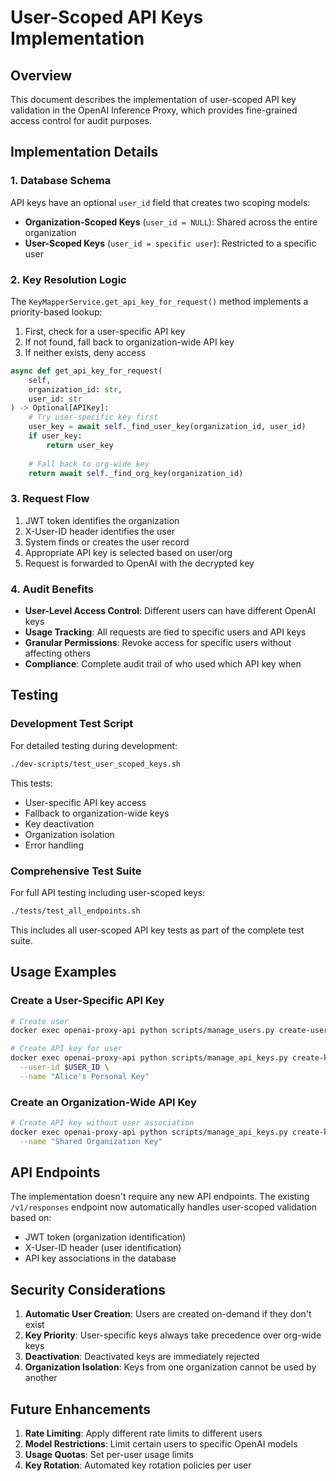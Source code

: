 # User-Scoped API Keys Implementation

## Overview

This document describes the implementation of user-scoped API key validation in the OpenAI Inference Proxy, which provides fine-grained access control for audit purposes.

## Implementation Details

### 1. Database Schema

API keys have an optional `user_id` field that creates two scoping models:

- **Organization-Scoped Keys** (`user_id = NULL`): Shared across the entire organization
- **User-Scoped Keys** (`user_id = specific user`): Restricted to a specific user

### 2. Key Resolution Logic

The `KeyMapperService.get_api_key_for_request()` method implements a priority-based lookup:

1. First, check for a user-specific API key
2. If not found, fall back to organization-wide API key
3. If neither exists, deny access

```python
async def get_api_key_for_request(
    self, 
    organization_id: str, 
    user_id: str
) -> Optional[APIKey]:
    # Try user-specific key first
    user_key = await self._find_user_key(organization_id, user_id)
    if user_key:
        return user_key
    
    # Fall back to org-wide key
    return await self._find_org_key(organization_id)
```

### 3. Request Flow

1. JWT token identifies the organization
2. X-User-ID header identifies the user
3. System finds or creates the user record
4. Appropriate API key is selected based on user/org
5. Request is forwarded to OpenAI with the decrypted key

### 4. Audit Benefits

- **User-Level Access Control**: Different users can have different OpenAI keys
- **Usage Tracking**: All requests are tied to specific users and API keys
- **Granular Permissions**: Revoke access for specific users without affecting others
- **Compliance**: Complete audit trail of who used which API key when

## Testing

### Development Test Script
For detailed testing during development:

```bash
./dev-scripts/test_user_scoped_keys.sh
```

This tests:
- User-specific API key access
- Fallback to organization-wide keys
- Key deactivation
- Organization isolation
- Error handling

### Comprehensive Test Suite
For full API testing including user-scoped keys:

```bash
./tests/test_all_endpoints.sh
```

This includes all user-scoped API key tests as part of the complete test suite.

## Usage Examples

### Create a User-Specific API Key

```bash
# Create user
docker exec openai-proxy-api python scripts/manage_users.py create-user $ORG_ID "alice"

# Create API key for user
docker exec openai-proxy-api python scripts/manage_api_keys.py create-key $ORG_ID $OPENAI_KEY \
  --user-id $USER_ID \
  --name "Alice's Personal Key"
```

### Create an Organization-Wide API Key

```bash
# Create API key without user association
docker exec openai-proxy-api python scripts/manage_api_keys.py create-key $ORG_ID $OPENAI_KEY \
  --name "Shared Organization Key"
```

## API Endpoints

The implementation doesn't require any new API endpoints. The existing `/v1/responses` endpoint now automatically handles user-scoped validation based on:

- JWT token (organization identification)
- X-User-ID header (user identification)
- API key associations in the database

## Security Considerations

1. **Automatic User Creation**: Users are created on-demand if they don't exist
2. **Key Priority**: User-specific keys always take precedence over org-wide keys
3. **Deactivation**: Deactivated keys are immediately rejected
4. **Organization Isolation**: Keys from one organization cannot be used by another

## Future Enhancements

1. **Rate Limiting**: Apply different rate limits to different users
2. **Model Restrictions**: Limit certain users to specific OpenAI models
3. **Usage Quotas**: Set per-user usage limits
4. **Key Rotation**: Automated key rotation policies per user
